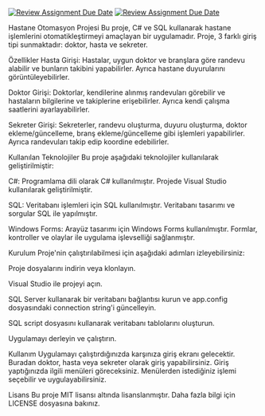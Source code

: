 [![Review Assignment Due Date](https://classroom.github.com/assets/deadline-readme-button-24ddc0f5d75046c5622901739e7c5dd533143b0c8e959d652212380cedb1ea36.svg)](https://classroom.github.com/a/uelKf0-p)
[![Review Assignment Due Date](https://classroom.github.com/assets/deadline-readme-button-8d59dc4de5201274e310e4c54b9627a8934c3b88527886e3b421487c677d23eb.svg)](https://classroom.github.com/a/uelKf0-p)


Hastane Otomasyon Projesi
Bu proje, C# ve SQL kullanarak hastane işlemlerini otomatikleştirmeyi amaçlayan bir uygulamadır. Proje, 3 farklı giriş tipi sunmaktadır: doktor, hasta ve sekreter.

Özellikler
Hasta Girişi: Hastalar, uygun doktor ve branşlara göre randevu alabilir ve bunların takibini yapabilirler. Ayrıca hastane duyurularını görüntüleyebilirler.

Doktor Girişi: Doktorlar, kendilerine alınmış randevuları görebilir ve hastaların bilgilerine ve takiplerine erişebilirler. Ayrıca kendi çalışma saatlerini ayarlayabilirler.

Sekreter Girişi: Sekreterler, randevu oluşturma, duyuru oluşturma, doktor ekleme/güncelleme, branş ekleme/güncelleme gibi işlemleri yapabilirler. Ayrıca randevuları takip edip koordine edebilirler.

Kullanılan Teknolojiler
Bu proje aşağıdaki teknolojiler kullanılarak geliştirilmiştir:

C#: Programlama dili olarak C# kullanılmıştır. Projede Visual Studio kullanılarak geliştirilmiştir.

SQL: Veritabanı işlemleri için SQL kullanılmıştır. Veritabanı tasarımı ve sorgular SQL ile yapılmıştır.

Windows Forms: Arayüz tasarımı için Windows Forms kullanılmıştır. Formlar, kontroller ve olaylar ile uygulama işlevselliği sağlanmıştır.

Kurulum
Proje'nin çalıştırılabilmesi için aşağıdaki adımları izleyebilirsiniz:

Proje dosyalarını indirin veya klonlayın.

Visual Studio ile projeyi açın.

SQL Server kullanarak bir veritabanı bağlantısı kurun ve app.config dosyasındaki connection string'i güncelleyin.

SQL script dosyasını kullanarak veritabanı tablolarını oluşturun.

Uygulamayı derleyin ve çalıştırın.

Kullanım
Uygulamayı çalıştırdığınızda karşınıza giriş ekranı gelecektir. Buradan doktor, hasta veya sekreter olarak giriş yapabilirsiniz. Giriş yaptığınızda ilgili menüleri göreceksiniz. Menülerden istediğiniz işlemi seçebilir ve uygulayabilirsiniz.

Lisans
Bu proje MIT lisansı altında lisanslanmıştır. Daha fazla bilgi için LICENSE dosyasına bakınız.
